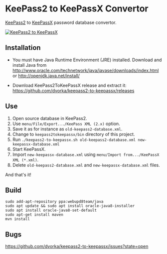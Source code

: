 KeePass2 to KeePassX Convertor
==============================

[KeePass2](http://keepass.info/) to [KeePassX](http://www.keepassx.org) password database
convertor.

[![KeePass2 to KeePassX](http://3.bp.blogspot.com/-748wQFldpik/U7uCC-9ZAjI/AAAAAAAABhA/sPWYu_bIT2s/s400/keepass2-to-x.jpg "KeePass2 to KeePassX")](http://3.bp.blogspot.com/-748wQFldpik/U7uCC-9ZAjI/AAAAAAAABhA/sPWYu_bIT2s/s400/keepass2-to-x.jpg)

Installation
------------

* You must have Java Runtime Environment (JRE) installed. Download and install Java from
  http://www.oracle.com/technetwork/java/javase/downloads/index.html
  or
  http://openjdk.java.net/install/

* Download KeePass2ToKeePassX release and extract it:
  https://github.com/dvorka/keepass2-to-keepassx/releases



Use
---

1. Open source database in KeePass2.
2. Use `menu/File/Export.../KeePass XML (2.x)` option.
3. Save it as for instance as `old-keepass2-database.xml`.
4. Change to `keepass2tokeepassx/bin` directory of this project.
5. Run ``./keepass2-to-keepassx.sh old-keepass2-database.xml new-keepassx-database.xml``
6. Start KeePassX.
7. Import `new-keepassx-database.xml` using `menu/Import from.../KeePassX XML (*.xml)`.
8. Delete `old-keepass2-database.xml` and `new-keepassx-database.xml` files.

And that's it!


Build
---

```
sudo add-apt-repository ppa:webupd8team/java
sudo apt update && sudo apt install oracle-java8-installer
sudo apt install oracle-java8-set-default
sudo apt-get install maven
mvn install
```


Bugs
----

https://github.com/dvorka/keepass2-to-keepassx/issues?state=open
